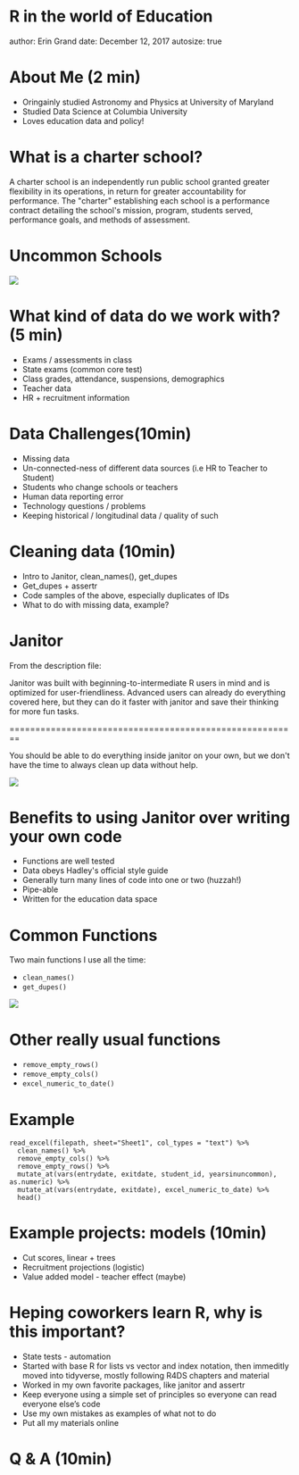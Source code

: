 R in the world of Education
========================================================
author: Erin Grand
date: December 12, 2017
autosize: true





About Me (2 min)
========================================================

- Oringainly studied Astronomy and Physics at University of Maryland
- Studied Data Science at Columbia University
- Loves education data and policy!

What is a charter school?
========================================================

A charter school is an independently run public school granted greater flexibility in its operations, in return for greater accountability for performance. The "charter" establishing each school is a performance contract detailing the school's mission, program, students served, performance goals, and methods of assessment.

Uncommon Schools
========================================================

![](http://www.uncommonschools.org/sites/default/files/datagraphics_063017.jpg)


What kind of data do we work with? (5 min)
========================================================

- Exams / assessments in class
- State exams (common core test)
- Class grades, attendance, suspensions, demographics
- Teacher data
- HR + recruitment information

Data Challenges(10min)
========================================================

- Missing data
- Un-connected-ness of different data sources (i.e HR to Teacher to Student)
- Students who change schools or teachers
- Human data reporting error
- Technology questions / problems
- Keeping historical / longitudinal data / quality of such

Cleaning data (10min)
========================================================

- Intro to Janitor, clean_names(), get_dupes
- Get_dupes + assertr
- Code samples of the above, especially duplicates of IDs
- What to do with missing data, example?

Janitor
========================================================

From the description file: 

Janitor was built with beginning-to-intermediate R users in mind and is optimized for user-friendliness. Advanced users can already do everything covered here, but they can do it faster with janitor and save their thinking for more fun tasks.

========================================================

You should be able to do everything inside janitor on your own, but we don't have the time to always clean up data without help.

![](http://media3.giphy.com/media/3oKIPCSX4UHmuS41TG/giphy-downsized.gif)  

Benefits to using Janitor over writing your own code
========================================================

- Functions are well tested
- Data obeys Hadley's official style guide
- Generally turn many lines of code into one or two (huzzah!)
- Pipe-able
- Written for the education data space

Common Functions
========================================================

Two main functions I use all the time:

- `clean_names()`
- `get_dupes()`

![](http://media1.giphy.com/media/39V5OwGouQ9S8/giphy-downsized.gif)


Other really usual functions
========================================================

- `remove_empty_rows()` 
- `remove_empty_cols()`
- `excel_numeric_to_date()`


Example 
========================================================

```
read_excel(filepath, sheet="Sheet1", col_types = "text") %>%
  clean_names() %>%
  remove_empty_cols() %>%
  remove_empty_rows() %>%
  mutate_at(vars(entrydate, exitdate, student_id, yearsinuncommon), as.numeric) %>%
  mutate_at(vars(entrydate, exitdate), excel_numeric_to_date) %>%
  head()
```

Example projects: models (10min)
========================================================

- Cut scores, linear + trees
- Recruitment projections (logistic)
- Value added model - teacher effect (maybe)

Heping coworkers learn R, why is this important?
========================================================

- State tests - automation
- Started with base R for lists vs vector and index notation, then immeditly moved into tidyverse, mostly following R4DS chapters and material
- Worked in my own favorite packages, like janitor and assertr
- Keep everyone using a simple set of principles so everyone can read everyone else’s code
- Use my own mistakes as examples of what not to do
- Put all my materials online





Q & A (10min)
========================================================





